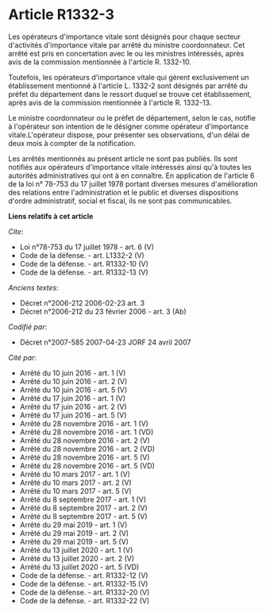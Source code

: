 # Article R1332-3

Les opérateurs d'importance vitale sont désignés pour chaque secteur d'activités d'importance vitale par arrêté du ministre
coordonnateur. Cet arrêté est pris en concertation avec le ou les ministres intéressés, après avis de la commission
mentionnée à l'article R. 1332-10. 

Toutefois, les opérateurs d'importance vitale qui gèrent exclusivement un établissement mentionné à l'article L. 1332-2 sont
désignés par arrêté du préfet du département dans le ressort duquel se trouve cet établissement, après avis de la commission
mentionnée à l'article R. 1332-13. 

Le ministre coordonnateur ou le préfet de département, selon le cas, notifie à l'opérateur son intention de le désigner comme
opérateur d'importance vitale.L'opérateur dispose, pour présenter ses observations, d'un délai de deux mois à compter de la
notification. 

Les arrêtés mentionnés au présent article ne sont pas publiés. Ils sont notifiés aux opérateurs d'importance vitale
intéressés ainsi qu'à toutes les autorités administratives qui ont à en connaître. En application de l'article 6 de la loi n°
78-753 du 17 juillet 1978 portant diverses mesures d'amélioration des relations entre l'administration et le public et
diverses dispositions d'ordre administratif, social et fiscal, ils ne sont pas communicables.

**Liens relatifs à cet article**

_Cite_:

  - Loi n°78-753 du 17 juillet 1978 - art. 6 (V)
  - Code de la défense. - art. L1332-2 (V)
  - Code de la défense. - art. R1332-10 (V)
  - Code de la défense. - art. R1332-13 (V)

_Anciens textes_:

  - Décret n°2006-212 2006-02-23 art. 3
  - Décret n°2006-212 du 23 février 2006 - art. 3 (Ab)

_Codifié par_:

  - Décret n°2007-585 2007-04-23 JORF 24 avril 2007

_Cité par_:

  - Arrêté du 10 juin 2016 - art. 1 (V)
  - Arrêté du 10 juin 2016 - art. 2 (V)
  - Arrêté du 10 juin 2016 - art. 5 (V)
  - Arrêté du 17 juin 2016 - art. 1 (V)
  - Arrêté du 17 juin 2016 - art. 2 (V)
  - Arrêté du 17 juin 2016 - art. 5 (V)
  - Arrêté du 28 novembre 2016 - art. 1 (V)
  - Arrêté du 28 novembre 2016 - art. 1 (VD)
  - Arrêté du 28 novembre 2016 - art. 2 (V)
  - Arrêté du 28 novembre 2016 - art. 2 (VD)
  - Arrêté du 28 novembre 2016 - art. 5 (V)
  - Arrêté du 28 novembre 2016 - art. 5 (VD)
  - Arrêté du 10 mars 2017 - art. 1 (V)
  - Arrêté du 10 mars 2017 - art. 2 (V)
  - Arrêté du 10 mars 2017 - art. 5 (V)
  - Arrêté du 8 septembre 2017 - art. 1 (V)
  - Arrêté du 8 septembre 2017 - art. 2 (V)
  - Arrêté du 8 septembre 2017 - art. 5 (V)
  - Arrêté du 29 mai 2019 - art. 1 (V)
  - Arrêté du 29 mai 2019 - art. 2 (V)
  - Arrêté du 29 mai 2019 - art. 5 (V)
  - Arrêté du 13 juillet 2020 - art. 1 (V)
  - Arrêté du 13 juillet 2020 - art. 2 (V)
  - Arrêté du 13 juillet 2020 - art. 5 (VD)
  - Code de la défense. - art. R1332-12 (V)
  - Code de la défense. - art. R1332-15 (V)
  - Code de la défense. - art. R1332-20 (V)
  - Code de la défense. - art. R1332-22 (V)
